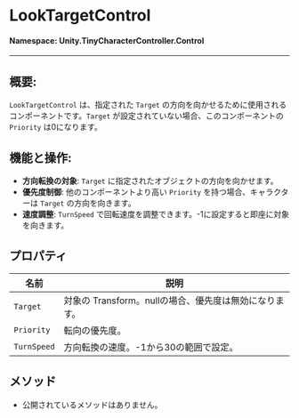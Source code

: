 # LookTargetControl

#### **Namespace**: Unity.TinyCharacterController.Control
---

## 概要:
`LookTargetControl` は、指定された `Target` の方向を向かせるために使用されるコンポーネントです。`Target` が設定されていない場合、このコンポーネントの `Priority` は0になります。

## 機能と操作:
- **方向転換の対象**: `Target` に指定されたオブジェクトの方向を向かせます。
- **優先度制御**: 他のコンポーネントより高い `Priority` を持つ場合、キャラクターは `Target` の方向を向きます。
- **速度調整**: `TurnSpeed` で回転速度を調整できます。-1に設定すると即座に対象を向きます。

## プロパティ
| 名前 | 説明 |
|------------------|------|
| `Target` | 対象の Transform。nullの場合、優先度は無効になります。 |
| `Priority` | 転向の優先度。 |
| `TurnSpeed` | 方向転換の速度。-1から30の範囲で設定。 |

## メソッド
- 公開されているメソッドはありません。

